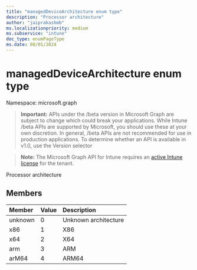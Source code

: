 ```yaml
---
title: "managedDeviceArchitecture enum type"
description: "Processor architecture"
author: "jaiprakashmb"
ms.localizationpriority: medium
ms.subservice: "intune"
doc_type: enumPageType
ms.date: 08/01/2024
---
```


# managedDeviceArchitecture enum type

Namespace: microsoft.graph

> **Important:** APIs under the /beta version in Microsoft Graph are subject to change which could break your applications. While Intune /beta APIs are supported by Microsoft, you should use these at your own discretion. In general, /beta APIs are not recommended for use in production applications. To determine whether an API is available in v1.0, use the Version selector

> **Note:** The Microsoft Graph API for Intune requires an [active Intune license](https://go.microsoft.com/fwlink/?linkid=839381) for the tenant.

Processor architecture

## Members
|Member|Value|Description|
|:---|:---|:---|
|unknown|0|Unknown architecture|
|x86|1|X86|
|x64|2|X64|
|arm|3|ARM|
|arM64|4|ARM64|